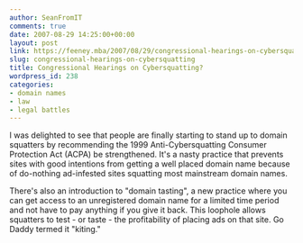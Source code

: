 ```yaml
---
author: SeanFromIT
comments: true
date: 2007-08-29 14:25:00+00:00
layout: post
link: https://feeney.mba/2007/08/29/congressional-hearings-on-cybersquatting/
slug: congressional-hearings-on-cybersquatting
title: Congressional Hearings on Cybersquatting?
wordpress_id: 238
categories:
- domain names
- law
- legal battles
---
```


I was delighted to see that people are finally starting to stand up to domain squatters by recommending the 1999 Anti-Cybersquatting Consumer Protection Act (ACPA) be strengthened. It's a nasty practice that prevents sites with good intentions from getting a well placed domain name because of do-nothing ad-infested sites squatting most mainstream domain names.  
  
There's also an introduction to "domain tasting", a new practice where you can get access to an unregistered domain name for a limited time period and not have to pay anything if you give it back. This loophole allows squatters to test - or taste - the profitability of placing ads on that site. Go Daddy termed it "kiting."
